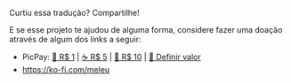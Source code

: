 Curtiu essa tradução? Compartilhe!

E se esse projeto te ajudou de alguma forma, considere fazer uma doação através de algum dos links a seguir:

- PicPay: [🍬 R$ 1](https://picpay.me/meleuzord/1.00) | [☕ R$ 5](https://picpay.me/meleuzord/5.00) | [🍺 R$ 10](https://picpay.me/meleuzord/10.00) | [🎁 Definir valor](https://picpay.me/meleuzord/)
- <https://ko-fi.com/meleu>
